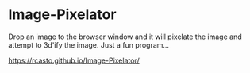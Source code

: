 Image-Pixelator
===============

Drop an image to the browser window and it will pixelate the image and attempt to 3d'ify the image.  Just a fun program...

https://rcasto.github.io/Image-Pixelator/